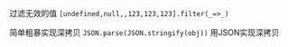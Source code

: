 过滤无效的值
`[undefined,null,,123,123,123].filter(_=>_)`

简单粗暴实现深拷贝
`JSON.parse(JSON.stringify(obj))` 用JSON实现深拷贝